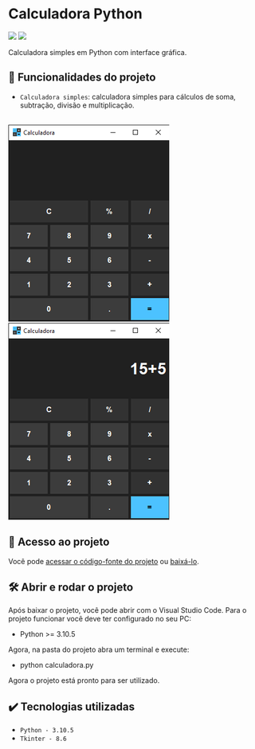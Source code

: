 # Calculadora Python

<p align="left">
    <img src="https://img.shields.io/badge/Status-Conclu%C3%ADdo-brightgreen?style=for-the-badge"/>
    <!-- <img src="https://img.shields.io/badge/Status-Em%20Desenvolvimento-orange?style=for-the-badge"/> -->
    <img src="https://img.shields.io/github/license/GabrielSchiavo/to-do-list?color=blue&style=for-the-badge"/>
</p>

Calculadora simples em Python com interface gráfica.

## :hammer: Funcionalidades do projeto
- `Calculadora simples`: calculadora simples para cálculos de soma, subtração, divisão e multiplicação.

<br>
<img src="./assets/screenshot/screenshot1.png" alt="Screenshot 1"/>
<img src="./assets/screenshot/screenshot2.png" alt="Screenshot 2"/>

## :file_folder: Acesso ao projeto
Você pode [acessar o código-fonte do projeto](https://github.com/GabrielSchiavo/calculadora-python) ou [baixá-lo](https://github.com/GabrielSchiavo/calculadora-python/archive/refs/heads/main.zip).

## 	:hammer_and_wrench: Abrir e rodar o projeto
Após baixar o projeto, você pode abrir com o Visual Studio Code. Para o projeto funcionar você deve ter configurado no seu PC:

* Python >= 3.10.5

Agora, na pasta do projeto abra um terminal e execute:

* python calculadora.py

Agora o projeto está pronto para ser utilizado.

## :heavy_check_mark: Tecnologias utilizadas
* `Python - 3.10.5`
* `Tkinter - 8.6`
